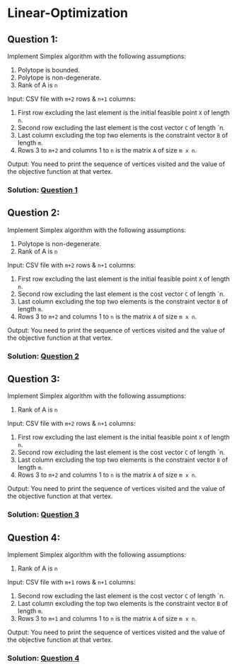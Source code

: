 # Linear-Optimization

## Question 1:

Implement Simplex algorithm with the following assumptions:

1. Polytope is bounded.
2. Polytope is non-degenerate.
3. Rank of A is `n`

Input: CSV file with `m+2` rows & `n+1` columns:

1. First row excluding the last element is the initial feasible point `X` of length `n`.
2. Second row excluding the last element is the cost vector `C` of length `n.
3. Last column excluding the top two elements is the constraint vector `B` of length `m`.
4. Rows 3 to `m+2` and columns 1 to `n` is the matrix `A` of size `m x n`.

Output: You need to print the sequence of vertices visited and the value of the objective function at that vertex.

### Solution: [Question 1](https://github.com/kurugodukarthik11/Linear-Optimization/blob/main/Assignments/Q1.py)

## Question 2:

Implement Simplex algorithm with the following assumptions:

1. Polytope is non-degenerate.
2. Rank of A is `n`

Input: CSV file with `m+2` rows & `n+1` columns:

1. First row excluding the last element is the initial feasible point `X` of length `n`.
2. Second row excluding the last element is the cost vector `C` of length `n.
3. Last column excluding the top two elements is the constraint vector `B` of length `m`.
4. Rows 3 to `m+2` and columns 1 to `n` is the matrix `A` of size `m x n`.

Output: You need to print the sequence of vertices visited and the value of the objective function at that vertex.

### Solution: [Question 2](https://github.com/kurugodukarthik11/Linear-Optimization/blob/main/Assignments/Q2.py)

## Question 3:

Implement Simplex algorithm with the following assumptions:

1. Rank of A is `n`

Input: CSV file with `m+2` rows & `n+1` columns:

1. First row excluding the last element is the initial feasible point `X` of length `n`.
2. Second row excluding the last element is the cost vector `C` of length `n.
3. Last column excluding the top two elements is the constraint vector `B` of length `m`.
4. Rows 3 to `m+2` and columns 1 to `n` is the matrix `A` of size `m x n`.

Output: You need to print the sequence of vertices visited and the value of the objective function at that vertex.

### Solution: [Question 3](https://github.com/kurugodukarthik11/Linear-Optimization/blob/main/Assignments/Q3.py)

## Question 4:

Implement Simplex algorithm with the following assumptions:

1. Rank of A is `n`

Input: CSV file with `m+1` rows & `n+1` columns:

1. Second row excluding the last element is the cost vector `C` of length `n.
2. Last column excluding the top two elements is the constraint vector `B` of length `m`.
3. Rows 3 to `m+1` and columns 1 to `n` is the matrix `A` of size `m x n`.

Output: You need to print the sequence of vertices visited and the value of the objective function at that vertex.

### Solution: [Question 4](https://github.com/kurugodukarthik11/Linear-Optimization/blob/main/Assignments/Q4.py)